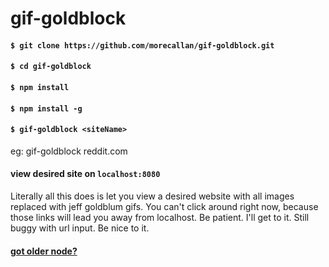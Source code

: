 # gif-goldblock

#### `$ git clone https://github.com/morecallan/gif-goldblock.git`
#### `$ cd gif-goldblock`
#### `$ npm install`
#### `$ npm install -g`
#### `$ gif-goldblock <siteName>`
<p>eg: gif-goldblock reddit.com</p>

#### view desired site on `localhost:8080`




<p> Literally all this does is let you view a desired website with all images replaced with jeff goldblum gifs. You can't click around right now, because those links will lead you away from localhost. Be patient. I'll get to it.
Still buggy with url input. Be nice to it.</p>

#### [got older node?](https://github.com/morecallan/gif-goldblock-for-old-node)
